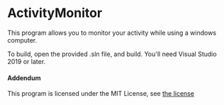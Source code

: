# ActivityMonitor

This program allows you to monitor your activity while using a windows computer.

To build, open the provided .sln file, and build.  You'll need Visual Studio 2019 or later.

#### Addendum

This program is licensed under the MIT License, see [the license](License.md)

